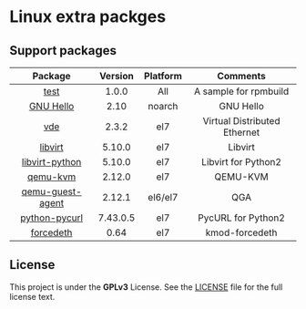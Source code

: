 Linux extra packges
===================

## Support packages

|    Package   |   Version     |    Platform    |    Comments    |
|:------------:|:-------------:|:--------------:|:--------------:|
| [test](SPECS/test.spec) | 1.0.0 | All | A sample for rpmbuild |
| [GNU Hello](https://www.gnu.org/software/hello/) | 2.10 | noarch | GNU Hello |
| [vde](https://github.com/virtualsquare/vde-2) | 2.3.2 | el7 | Virtual Distributed Ethernet |
| [libvirt](https://libvirt.org/) | 5.10.0 | el7 | Libvirt |
| [libvirt-python](https://github.com/libvirt/libvirt-python) | 5.10.0 | el7 | Libvirt for Python2 |
| [qemu-kvm](https://www.qemu.org/download/) | 2.12.0 | el7 | QEMU-KVM |
| [qemu-guest-agent](https://wiki.qemu.org/Features/GuestAgent) | 2.12.1 | el6/el7 | QGA |
| [python-pycurl](https://github.com/pycurl/pycurl)| 7.43.0.5 | el7 | PycURL for Python2 |
| [forcedeth](https://www.kernel.org)| 0.64 | el7 | kmod-forcedeth |


## License

This project is under the **GPLv3** License. See the [LICENSE](LICENSE) file for the full license text.

